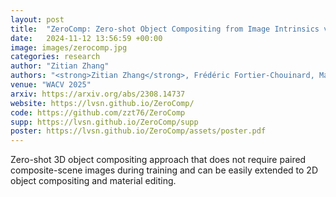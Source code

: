 ```yaml
---
layout: post
title:  "ZeroComp: Zero-shot Object Compositing from Image Intrinsics via Diffusion"
date:   2024-11-12 13:56:59 +00:00
image: images/zerocomp.jpg
categories: research
author: "Zitian Zhang"
authors: "<strong>Zitian Zhang</strong>, Frédéric Fortier-Chouinard, Mathieu Garon, Anand Bhattad, Jean-François Lalonde"
venue: "WACV 2025"
arxiv: https://arxiv.org/abs/2308.14737
website: https://lvsn.github.io/ZeroComp/
code: https://github.com/zzt76/ZeroComp
supp: https://lvsn.github.io/ZeroComp/supp
poster: https://lvsn.github.io/ZeroComp/assets/poster.pdf
---
```

Zero-shot 3D object compositing approach that does not require paired composite-scene images during training and can be easily extended to 2D object compositing and material editing.